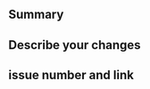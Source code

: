 <!--
__*제목은 이렇게 적어주세요.*__
[Feature] #이슈번호 - 기능명
ex) [Feature] #31 - pull request teamplate 작성
-->

## Summary


## Describe your changes


## issue number and link

